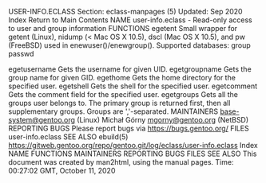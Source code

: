 USER-INFO.ECLASS
Section: eclass-manpages (5)
Updated: Sep 2020
Index Return to Main Contents
NAME
user-info.eclass - Read-only access to user and group information
FUNCTIONS
egetent <database> <key>
Small wrapper for getent (Linux), nidump (< Mac OS X 10.5), dscl (Mac OS X 10.5), and pw (FreeBSD) used in enewuser()/enewgroup().
Supported databases: group passwd

egetusername <uid>
Gets the username for given UID.
egetgroupname <gid>
Gets the group name for given GID.
egethome <user>
Gets the home directory for the specified user.
egetshell <user>
Gets the shell for the specified user.
egetcomment <user>
Gets the comment field for the specified user.
egetgroups <user>
Gets all the groups user belongs to. The primary group is returned first, then all supplementary groups. Groups are ','-separated.
MAINTAINERS
base-system@gentoo.org (Linux)
Michał Górny <mgorny@gentoo.org> (NetBSD)
REPORTING BUGS
Please report bugs via https://bugs.gentoo.org/
FILES
user-info.eclass
SEE ALSO
ebuild(5)
https://gitweb.gentoo.org/repo/gentoo.git/log/eclass/user-info.eclass
Index
NAME
FUNCTIONS
MAINTAINERS
REPORTING BUGS
FILES
SEE ALSO
This document was created by man2html, using the manual pages.
Time: 00:27:02 GMT, October 11, 2020